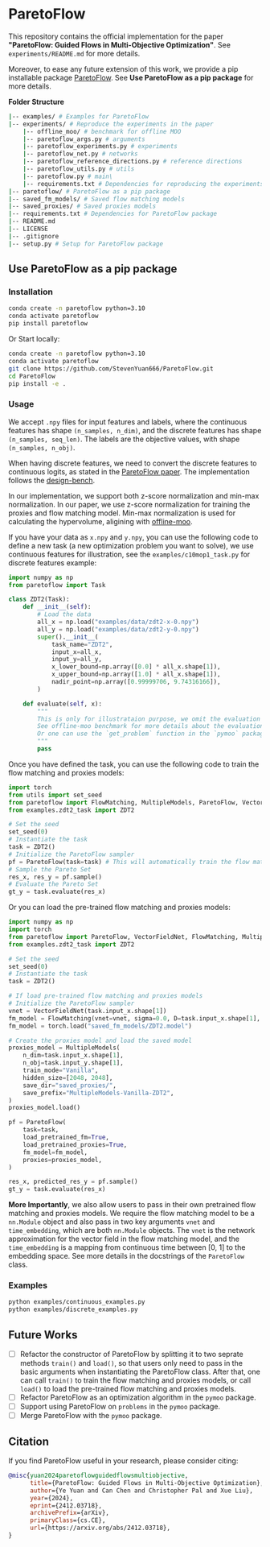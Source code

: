 # ParetoFlow
This repository contains the official implementation for the paper **"ParetoFlow: Guided Flows in Multi-Objective Optimization"**. See `experiments/README.md` for more details.

Moreover, to ease any future extension of this work, we provide a pip installable package [ParetoFlow](https://pypi.org/project/paretoflow/). See **Use ParetoFlow as a pip package** for more details.

**Folder Structure**
```bash
|-- examples/ # Examples for ParetoFlow
|-- experiments/ # Reproduce the experiments in the paper
    |-- offline_moo/ # benchmark for offline MOO
    |-- paretoflow_args.py # arguments
    |-- paretoflow_experiments.py # experiments
    |-- paretoflow_net.py # networks
    |-- paretoflow_reference_directions.py # reference directions
    |-- paretoflow_utils.py # utils
    |-- paretoflow.py # main\
    |-- requirements.txt # Dependencies for reproducing the experiments
|-- paretoflow/ # ParetoFlow as a pip package
|-- saved_fm_models/ # Saved flow matching models
|-- saved_proxies/ # Saved proxies models
|-- requirements.txt # Dependencies for ParetoFlow package
|-- README.md
|-- LICENSE
|-- .gitignore
|-- setup.py # Setup for ParetoFlow package
```

## Use ParetoFlow as a pip package
### Installation

```bash
conda create -n paretoflow python=3.10
conda activate paretoflow
pip install paretoflow
```

Or Start locally:

```bash
conda create -n paretoflow python=3.10
conda activate paretoflow
git clone https://github.com/StevenYuan666/ParetoFlow.git
cd ParetoFlow
pip install -e .
```

### Usage
We accept `.npy` files for input features and labels, where the continuous features has shape `(n_samples, n_dim)`, and the discrete features has shape `(n_samples, seq_len)`.
The labels are the objective values, with shape `(n_samples, n_obj)`.

When having discrete features, we need to convert the discrete features to continuous logits, as stated in the [ParetoFlow paper](https://arxiv.org/abs/2412.03718). The implementation follows the [design-bench](https://github.com/brandontrabucco/design-bench).

In our implementation, we support both z-score normalization and min-max normalization.
In our paper, we use z-score normalization for training the proxies and flow matching model. Min-max normalization is used for calculating the hypervolume, aligining with [offline-moo](https://github.com/lamda-bbo/offline-moo?tab=readme-ov-file#offline-multi-objective-optimization).

If you have your data as `x.npy` and `y.npy`, you can use the following code to define a new task (a new optimization problem you want to solve), we use continuous features for illustration, see the `examples/c10mop1_task.py` for discrete features example:
```python
import numpy as np
from paretoflow import Task

class ZDT2(Task):
    def __init__(self):
        # Load the data
        all_x = np.load("examples/data/zdt2-x-0.npy")
        all_y = np.load("examples/data/zdt2-y-0.npy")
        super().__init__(
            task_name="ZDT2",
            input_x=all_x,
            input_y=all_y,
            x_lower_bound=np.array([0.0] * all_x.shape[1]),
            x_upper_bound=np.array([1.0] * all_x.shape[1]),
            nadir_point=np.array([0.99999706, 9.74316166]),
        )

    def evaluate(self, x):
        """
        This is only for illustrataion purpose, we omit the evaluation function in this example. 
        See offline-moo benchmark for more details about the evaluation function for ZDT2. 
        Or one can use the `get_problem` function in the `pymoo` package to evaluate the ZDT2 problem.
        """
        pass

```

Once you have defined the task, you can use the following code to train the flow matching and proxies models:
```python
import torch
from utils import set_seed
from paretoflow import FlowMatching, MultipleModels, ParetoFlow, VectorFieldNet
from examples.zdt2_task import ZDT2

# Set the seed
set_seed(0)
# Instantiate the task
task = ZDT2()
# Initialize the ParetoFlow sampler
pf = ParetoFlow(task=task) # This will automatically train the flow matching and proxies
# Sample the Pareto Set
res_x, res_y = pf.sample()
# Evaluate the Pareto Set
gt_y = task.evaluate(res_x)
```

Or you can load the pre-trained flow matching and proxies models:
```python
import numpy as np
import torch
from paretoflow import ParetoFlow, VectorFieldNet, FlowMatching, MultipleModels
from examples.zdt2_task import ZDT2

# Set the seed
set_seed(0)
# Instantiate the task
task = ZDT2()

# If load pre-trained flow matching and proxies models
# Initialize the ParetoFlow sampler
vnet = VectorFieldNet(task.input_x.shape[1])
fm_model = FlowMatching(vnet=vnet, sigma=0.0, D=task.input_x.shape[1], T=1000)
fm_model = torch.load("saved_fm_models/ZDT2.model")

# Create the proxies model and load the saved model
proxies_model = MultipleModels(
    n_dim=task.input_x.shape[1],
    n_obj=task.input_y.shape[1],
    train_mode="Vanilla",
    hidden_size=[2048, 2048],
    save_dir="saved_proxies/",
    save_prefix="MultipleModels-Vanilla-ZDT2",
)
proxies_model.load()

pf = ParetoFlow(
    task=task,
    load_pretrained_fm=True,
    load_pretrained_proxies=True,
    fm_model=fm_model,
    proxies=proxies_model,
)

res_x, predicted_res_y = pf.sample()
gt_y = task.evaluate(res_x)
```

**More Importantly**, we also allow users to pass in their own pretrained flow matching and proxies models. We require the flow matching model to be a `nn.Module` object and also pass in two key arguments `vnet` and `time_embedding`, which are both `nn.Module` objects. The `vnet` is the network approximation for the vector field in the flow matching model, and the `time_embedding` is a mapping from continuous time between [0, 1] to the embedding space. See more details in the docstrings of the `ParetoFlow` class.

### Examples
```bash
python examples/continuous_examples.py
python examples/discrete_examples.py
```

## Future Works
- [ ] Refactor the constructor of ParetoFlow by splitting it to two seprate methods `train()` and `load()`, so that users only need to pass in the basic arguments when instantiating the ParetoFlow class. After that, one can call `train()` to train the flow matching and proxies models, or call `load()` to load the pre-trained flow matching and proxies models.
- [ ] Refactor ParetoFlow as an optimization algorithm in the `pymoo` package.
- [ ] Support using ParetoFlow on `problems` in the `pymoo` package.
- [ ] Merge ParetoFlow with the `pymoo` package.

## Citation

If you find ParetoFlow useful in your research, please consider citing:

```bibtex
@misc{yuan2024paretoflowguidedflowsmultiobjective,
      title={ParetoFlow: Guided Flows in Multi-Objective Optimization}, 
      author={Ye Yuan and Can Chen and Christopher Pal and Xue Liu},
      year={2024},
      eprint={2412.03718},
      archivePrefix={arXiv},
      primaryClass={cs.CE},
      url={https://arxiv.org/abs/2412.03718}, 
}
```
